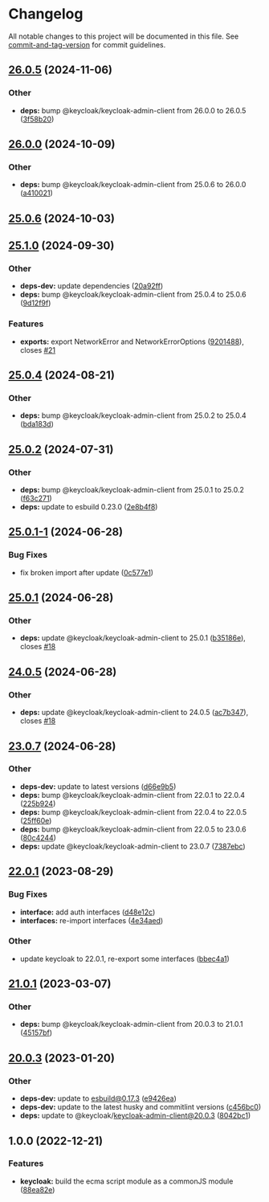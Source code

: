 # Changelog

All notable changes to this project will be documented in this file. See [commit-and-tag-version](https://github.com/absolute-version/commit-and-tag-version) for commit guidelines.

## [26.0.5](https://github.com//s3pweb/keycloak-admin-client-cjs/compare/v26.0.0...v26.0.5) (2024-11-06)


### Other

* **deps:** bump @keycloak/keycloak-admin-client from 26.0.0 to 26.0.5 ([3f58b20](https://github.com//s3pweb/keycloak-admin-client-cjs/commit/3f58b2001fc43c5fbbebbd6c548903055e9faf60))

## [26.0.0](https://github.com//s3pweb/keycloak-admin-client-cjs/compare/v25.0.6...v26.0.0) (2024-10-09)


### Other

* **deps:** bump @keycloak/keycloak-admin-client from 25.0.6 to 26.0.0 ([a410021](https://github.com//s3pweb/keycloak-admin-client-cjs/commit/a410021ad6ebaeb2fc2b6574968052c747aaa54c))

## [25.0.6](https://github.com//s3pweb/keycloak-admin-client-cjs/compare/v25.1.0...v25.0.6) (2024-10-03)

## [25.1.0](https://github.com//s3pweb/keycloak-admin-client-cjs/compare/v25.0.4...v25.1.0) (2024-09-30)


### Other

* **deps-dev:** update dependencies ([20a92ff](https://github.com//s3pweb/keycloak-admin-client-cjs/commit/20a92ffd480d7cb864e204f35ca37b91e969f4af))
* **deps:** bump @keycloak/keycloak-admin-client from 25.0.4 to 25.0.6 ([9d12f9f](https://github.com//s3pweb/keycloak-admin-client-cjs/commit/9d12f9f864e6f5ece0ce08e1892309ab8e845a8f))


### Features

* **exports:** export NetworkError and NetworkErrorOptions ([9201488](https://github.com//s3pweb/keycloak-admin-client-cjs/commit/9201488b2506548841131738cd10d8c11ba64c5a)), closes [#21](https://github.com//s3pweb/keycloak-admin-client-cjs/issues/21)

## [25.0.4](https://github.com//s3pweb/keycloak-admin-client-cjs/compare/v25.0.2...v25.0.4) (2024-08-21)


### Other

* **deps:** bump @keycloak/keycloak-admin-client from 25.0.2 to 25.0.4 ([bda183d](https://github.com//s3pweb/keycloak-admin-client-cjs/commit/bda183d46a091251081b4a2f43012a13fcd937bd))

## [25.0.2](https://github.com//s3pweb/keycloak-admin-client-cjs/compare/v25.0.1-1...v25.0.2) (2024-07-31)


### Other

* **deps:** bump @keycloak/keycloak-admin-client from 25.0.1 to 25.0.2 ([f63c271](https://github.com//s3pweb/keycloak-admin-client-cjs/commit/f63c2715f272c9edbb17e548474e26d4ed72fe8a))
* **deps:** update to esbuild 0.23.0 ([2e8b4f8](https://github.com//s3pweb/keycloak-admin-client-cjs/commit/2e8b4f83a69a1fd0376fe450250467deb622a671))

## [25.0.1-1](https://github.com//s3pweb/keycloak-admin-client-cjs/compare/v25.0.1...v25.0.1-1) (2024-06-28)


### Bug Fixes

* fix broken import after update ([0c577e1](https://github.com//s3pweb/keycloak-admin-client-cjs/commit/0c577e1dbbea59b4fb18f643a410db564b22890f))

## [25.0.1](https://github.com//s3pweb/keycloak-admin-client-cjs/compare/v24.0.5...v25.0.1) (2024-06-28)


### Other

* **deps:** update @keycloak/keycloak-admin-client to 25.0.1 ([b35186e](https://github.com//s3pweb/keycloak-admin-client-cjs/commit/b35186edd836a08557d2d06c95179f5678b7285b)), closes [#18](https://github.com//s3pweb/keycloak-admin-client-cjs/issues/18)

## [24.0.5](https://github.com//s3pweb/keycloak-admin-client-cjs/compare/v23.0.7...v24.0.5) (2024-06-28)


### Other

* **deps:** update @keycloak/keycloak-admin-client to 24.0.5 ([ac7b347](https://github.com//s3pweb/keycloak-admin-client-cjs/commit/ac7b347c6e9e428b70b88ec2f6069367e4549c24)), closes [#18](https://github.com//s3pweb/keycloak-admin-client-cjs/issues/18)

## [23.0.7](https://github.com//s3pweb/keycloak-admin-client-cjs/compare/v22.0.1...v23.0.7) (2024-06-28)


### Other

* **deps-dev:** update to latest versions ([d66e9b5](https://github.com//s3pweb/keycloak-admin-client-cjs/commit/d66e9b57f88c28be7b2e94430e775d1711d5c0e6))
* **deps:** bump @keycloak/keycloak-admin-client from 22.0.1 to 22.0.4 ([225b924](https://github.com//s3pweb/keycloak-admin-client-cjs/commit/225b9240c00045fbd821e87e911416c4b91dcf15))
* **deps:** bump @keycloak/keycloak-admin-client from 22.0.4 to 22.0.5 ([25ff60e](https://github.com//s3pweb/keycloak-admin-client-cjs/commit/25ff60ef2c30a691c00be44af76eed9464b340b5))
* **deps:** bump @keycloak/keycloak-admin-client from 22.0.5 to 23.0.6 ([80c4244](https://github.com//s3pweb/keycloak-admin-client-cjs/commit/80c424415b2f7f4745a0f5b55303221ce1d656cc))
* **deps:** update @keycloak/keycloak-admin-client to 23.0.7 ([7387ebc](https://github.com//s3pweb/keycloak-admin-client-cjs/commit/7387ebce3d7f3dd1f7e4d3ab0d7669e4aa3dadeb))

## [22.0.1](https://github.com//s3pweb/keycloak-admin-client-cjs/compare/v21.0.1...v22.0.1) (2023-08-29)


### Bug Fixes

* **interface:** add auth interfaces ([d48e12c](https://github.com//s3pweb/keycloak-admin-client-cjs/commit/d48e12cf41abad1821fa6044951b1f45110a00ca))
* **interfaces:** re-import interfaces ([4e34aed](https://github.com//s3pweb/keycloak-admin-client-cjs/commit/4e34aed6691c67c3e18c4e4877e086b777ee9ea9))


### Other

* update keycloak to 22.0.1, re-export some interfaces ([bbec4a1](https://github.com//s3pweb/keycloak-admin-client-cjs/commit/bbec4a12a71d91661331fa1007a8f69f676246bb))

## [21.0.1](https://github.com//s3pweb/keycloak-admin-client-cjs/compare/v20.0.3...v21.0.1) (2023-03-07)


### Other

* **deps:** bump @keycloak/keycloak-admin-client from 20.0.3 to 21.0.1 ([45157bf](https://github.com//s3pweb/keycloak-admin-client-cjs/commit/45157bfd49abbb56a220135161873d558ed2bf84))

## [20.0.3](https://github.com//s3pweb/keycloak-admin-client-cjs/compare/v1.0.0...v20.0.3) (2023-01-20)


### Other

* **deps-dev:** update to esbuild@0.17.3 ([e9426ea](https://github.com//s3pweb/keycloak-admin-client-cjs/commit/e9426eae9928b80743b0cdd04c567f9e35e51b44))
* **deps-dev:** update to the latest husky and commitlint versions ([c456bc0](https://github.com//s3pweb/keycloak-admin-client-cjs/commit/c456bc02ab6b85242667ccb8e5e4706b41819090))
* **deps:** update to @keycloak/keycloak-admin-client@20.0.3 ([8042bc1](https://github.com//s3pweb/keycloak-admin-client-cjs/commit/8042bc157a4952bb64a018e9f90d1e8b379f4051))

## 1.0.0 (2022-12-21)


### Features

* **keycloak:** build the ecma script module as a commonJS module ([88ea82e](https://github.com//s3pweb/keycloak-admin-client-cjs/commit/88ea82efb9f018177e4c1f9b97a8e8c28b2f13cf))
